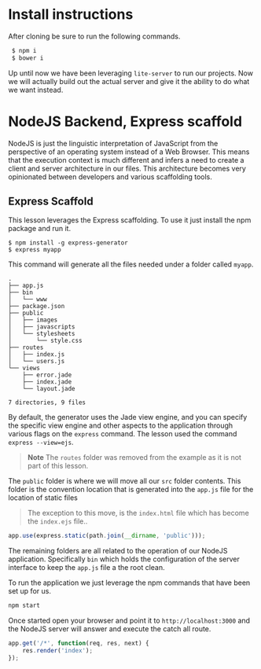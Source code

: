 # Install instructions

After cloning be sure to run the following commands.
```BASH
 $ npm i
 $ bower i
```
Up until now we have been leveraging `lite-server` to run our projects. Now we will actually build out the actual server and give it the ability to do what we want instead.

# NodeJS Backend, Express scaffold
NodeJS is just the linguistic interpretation of JavaScript from the perspective of an operating system instead of a Web Browser. This means that the execution context is much different and infers a need to create a client and server architecture in our files. This architecture becomes very opinionated between developers and various scaffolding tools.

## Express Scaffold
This lesson leverages the Express scaffolding. To use it just install the npm package and run it.

```
$ npm install -g express-generator
$ express myapp
```

This command will generate all the files needed under a folder called `myapp`.

```
.
├── app.js
├── bin
│   └── www
├── package.json
├── public
│   ├── images
│   ├── javascripts
│   └── stylesheets
│       └── style.css
├── routes
│   ├── index.js
│   └── users.js
└── views
    ├── error.jade
    ├── index.jade
    └── layout.jade

7 directories, 9 files
```

By default, the generator uses the Jade view engine, and you can specify the specific view engine and other aspects to the application through various flags on the `express` command. The lesson used the command `express --view=ejs`.

> **Note** The `routes` folder was removed from the example as it is not part of this lesson.

The `public` folder is where we will move all our `src` folder contents. This folder is the convention location that is generated into the `app.js` file for the location of static files

> The exception to this move, is the `index.html` file which has become the `index.ejs` file..

```js
app.use(express.static(path.join(__dirname, 'public')));
```

The remaining folders are all related to the operation of our NodeJS application. Specifically `bin` which holds the configuration of the server interface to keep the `app.js` file a the root clean.

To run the application we just leverage the npm commands that have been set up for us.

```bash
npm start
```

Once started open your browser and point it to `http://localhost:3000` and the NodeJS server will answer and execute the catch all route.

```js
app.get('/*', function(req, res, next) {
    res.render('index');
});
```